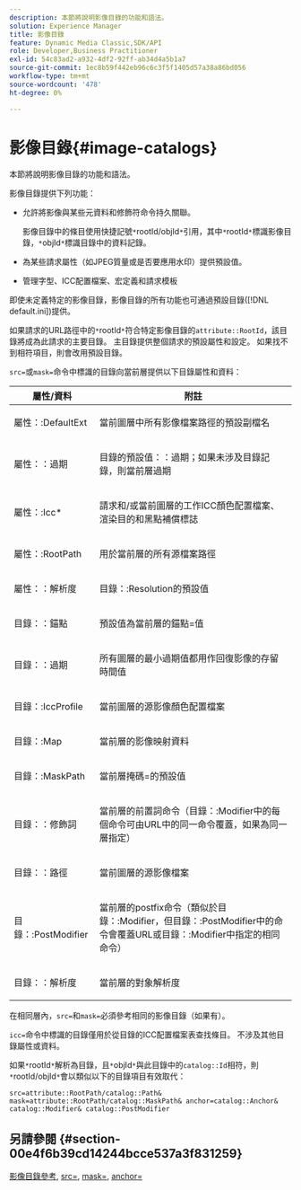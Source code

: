 ```yaml
---
description: 本節將說明影像目錄的功能和語法。
solution: Experience Manager
title: 影像目錄
feature: Dynamic Media Classic,SDK/API
role: Developer,Business Practitioner
exl-id: 54c83ad2-a932-4df2-92ff-ab34d4a5b1a7
source-git-commit: 1ec8b59f442eb96c6c3f5f1405d57a38a86bd056
workflow-type: tm+mt
source-wordcount: '478'
ht-degree: 0%

---
```


# 影像目錄{#image-catalogs}

本節將說明影像目錄的功能和語法。

影像目錄提供下列功能：

* 允許將影像與某些元資料和修飾符命令持久關聯。

   影像目錄中的條目使用快捷記號`*`rootId/objId`*`引用，其中`*`rootId`*`標識影像目錄，`*`objId`*`標識目錄中的資料記錄。
* 為某些請求屬性（如JPEG質量或是否要應用水印）提供預設值。
* 管理字型、ICC配置檔案、宏定義和請求模板

即使未定義特定的影像目錄，影像目錄的所有功能也可通過預設目錄([!DNL default.ini])提供。

如果請求的URL路徑中的`*`rootId`*`符合特定影像目錄的`attribute::RootId`，該目錄將成為此請求的主要目錄。 主目錄提供整個請求的預設屬性和設定。 如果找不到相符項目，則會改用預設目錄。

`src=`或`mask=`命令中標識的目錄向當前層提供以下目錄屬性和資料：

<table id="table_D3FA66EA5D054745900DE5A120885AA8"> 
 <thead> 
  <tr> 
   <th class="entry"> <b> 屬性/資料</b> </th> 
   <th class="entry"> <b> 附註</b> </th> 
  </tr> 
 </thead>
 <tbody> 
  <tr> 
   <td> <p> <span class="codeph"> 屬性：:DefaultExt</span> </p> </td> 
   <td> <p> 當前圖層中所有影像檔案路徑的預設副檔名 </p> </td> 
  </tr> 
  <tr> 
   <td> <p> <span class="codeph"> 屬性：：過期</span> </p> </td> 
   <td> <p> <span class="codeph">目錄的預設值：：過期</span>；如果未涉及目錄記錄，則當前層過期 </p> </td> 
  </tr> 
  <tr> 
   <td> <p> <span class="codeph"> 屬性：:Icc*</span> </p> </td> 
   <td> <p> 請求和/或當前圖層的工作ICC顏色配置檔案、渲染目的和黑點補償標誌 </p> </td> 
  </tr> 
  <tr> 
   <td> <p> <span class="codeph"> 屬性：:RootPath</span> </p> </td> 
   <td> <p> 用於當前層的所有源檔案路徑 </p> </td> 
  </tr> 
  <tr> 
   <td> <p> <span class="codeph"> 屬性：：解析度</span> </p> </td> 
   <td> <p> <span class="codeph">目錄：:Resolution</span>的預設值 </p> </td> 
  </tr> 
  <tr> 
   <td> <p> <span class="codeph"> 目錄：：錨點</span> </p> </td> 
   <td> <p> 預設值為當前層的<span class="codeph">錨點=</span>值 </p> </td> 
  </tr> 
  <tr> 
   <td> <p> <span class="codeph"> 目錄：：過期</span> </p> </td> 
   <td> <p> 所有圖層的最小過期值都用作回復影像的存留時間值 </p> </td> 
  </tr> 
  <tr> 
   <td> <p> <span class="codeph"> 目錄：:IccProfile</span> </p> </td> 
   <td> <p> 當前圖層的源影像顏色配置檔案 </p> </td> 
  </tr> 
  <tr> 
   <td> <p> <span class="codeph"> 目錄：:Map</span> </p> </td> 
   <td> <p> 當前層的影像映射資料 </p> </td> 
  </tr> 
  <tr> 
   <td> <p> <span class="codeph"> 目錄：:MaskPath</span> </p> </td> 
   <td> <p> 當前層<span class="codeph">掩碼=</span>的預設值 </p> </td> 
  </tr> 
  <tr> 
   <td> <p> <span class="codeph"> 目錄：：修飾詞</span> </p> </td> 
   <td> <p> 當前層的前置詞命令（<span class="codeph">目錄：:Modifier</span>中的每個命令可由URL中的同一命令覆蓋，如果為同一層指定） </p> </td> 
  </tr> 
  <tr> 
   <td> <p> <span class="codeph"> 目錄：：路徑</span> </p> </td> 
   <td> <p> 當前圖層的源影像檔案 </p> </td> 
  </tr> 
  <tr> 
   <td> <p> <span class="codeph"> 目錄：:PostModifier</span> </p> </td> 
   <td> <p> 當前層的postfix命令（類似於<span class="codeph">目錄：:Modifier</span>，但<span class="codeph">目錄：:PostModifier</span>中的命令會覆蓋URL或<span class="codeph">目錄：:Modifier</span>中指定的相同命令） </p> </td> 
  </tr> 
  <tr> 
   <td> <p> <span class="codeph"> 目錄：：解析度</span> </p> </td> 
   <td> <p> 當前層的對象解析度 </p> </td> 
  </tr> 
 </tbody> 
</table>

在相同層內，`src=`和`mask=`必須參考相同的影像目錄（如果有）。

`icc=`命令中標識的目錄僅用於從目錄的ICC配置檔案表查找條目。 不涉及其他目錄屬性或資料。

如果`*`rootId`*`解析為目錄，且`*`objId`*`與此目錄中的`catalog::Id`相符，則`*`rootId/objId`*`會以類似以下的目錄項目有效取代：

`src=attribute::RootPath/catalog::Path& mask=attribute::RootPath/catalog::MaskPath& anchor=catalog::Anchor& catalog::Modifier& catalog::PostModifier`

## 另請參閱 {#section-00e4f6b39cd14244bcce537a3f831259}

[影像目錄參考](../../../../../is-api/image-catalog/image-serving-api-ref/c-image-catalog-reference/c-overview/c-overview.md#concept-9ce2b6a133de45f783e95cabc5810ac3),  [src=](../../../../../is-api/http-ref/image-serving-api-ref/c-http-protocol-reference/c-command-reference/r-src.md#reference-f6506637778c4c69bf106a7924a91ab1),  [mask=](../../../../../is-api/http-ref/image-serving-api-ref/c-http-protocol-reference/c-command-reference/r-mask.md#reference-922254e027404fb890b850e2723ee06e),  [anchor=](../../../../../is-api/http-ref/image-serving-api-ref/c-http-protocol-reference/c-command-reference/r-anchor.md#reference-6661e548ab284b82828d8d94c8ddeb7c)
